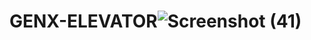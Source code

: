 # GENX-ELEVATOR![Screenshot (41)](https://github.com/arpitttttt/GENX-ELEVATOR/assets/121520688/7f60b98f-f09f-4421-b175-e939e4c4a3c1)
